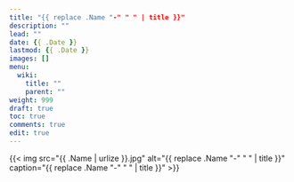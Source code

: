 ```yaml
---
title: "{{ replace .Name "-" " " | title }}"
description: ""
lead: ""
date: {{ .Date }}
lastmod: {{ .Date }}
images: []
menu: 
  wiki:
    title: ""
    parent: ""
weight: 999
draft: true
toc: true
comments: true
edit: true
---
```


{{< img src="{{ .Name | urlize }}.jpg" alt="{{ replace .Name "-" " " | title }}" caption="{{ replace .Name "-" " " | title }}" >}}
